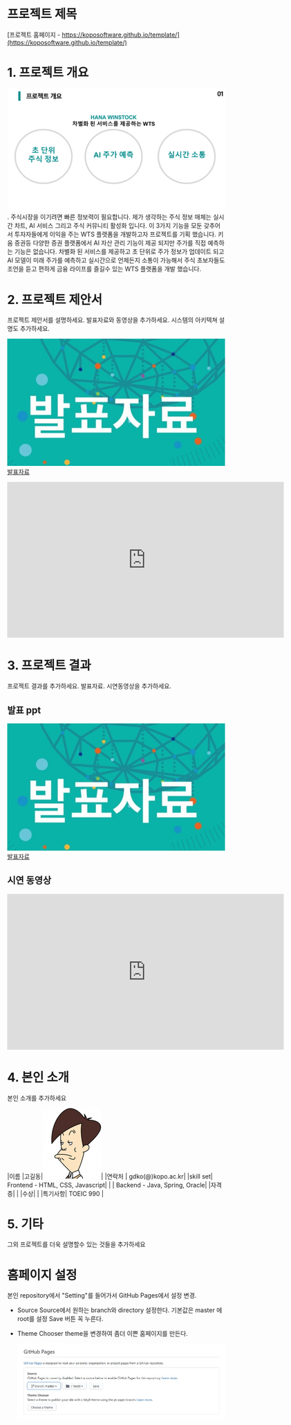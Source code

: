 # 프로젝트 제목

[프로젝트 홈페이지 - https://koposoftware.github.io/template/](https://koposoftware.github.io/template/)

# 1. 프로젝트 개요

<img src="발표자료/최종프로젝트_정해명_발표자료/슬라이드3.PNG"/>.
주식시장을 이기려면 빠른 정보력이 필요합니다. 제가 생각하는 주식 정보 매체는 실시간 차트, AI 서비스 그리고 주식 커뮤니티 활성화 입니다. 이 3가지 기능을 모둔 갖추어서 투자자들에게 이익을 주는 WTS 플랫폼을 개발하고자 프로젝트를 기획 했습니다. 키움 증권등 다양한 증권 플랫폼에서 AI 자산 관리 기능이 제공 되지만 주가를 직접 예측하는 기능은 없습니다. 차별화 된 서비스를 제공하고 초 단위로 주가 정보가 업데이트 되고 AI 모델이 미래 주가를 예측하고 실시간으로 언제든지 소통이 가능해서 주식 초보자들도 조언을 듣고 편하게 금융 라이프를 즐길수 있는 WTS 플랫폼을 개발 했습니다.           

# 2. 프로젝트 제안서

프로젝트 제안서를 설명하세요. 발표자료와 동영상을 추가하세요. 시스템의 아키텍쳐 설명도 추가하세요.

   <img src="ppt.jpg"/>[발표자료](/project.pptx)<br>
   <iframe id="ytplayer" type="text/html" width="640" height="360" src="https://www.youtube.com/embed/6LxbdIjWP04" frameborder="0"></iframe>
 

# 3. 프로젝트 결과
프로젝트 결과를 추가하세요. 발표자료. 시연동영상을 추가하세요.

## 발표 ppt 
   <img src="ppt.jpg"/>[발표자료](/project.pptx)<br>

## 시연 동영상 

   <iframe id="ytplayer" type="text/html" width="640" height="360" src="https://www.youtube.com/embed/6LxbdIjWP04" frameborder="0"></iframe>

# 4. 본인 소개

본인 소개를 추가하세요

|이름 |고길동|![gdKO](/gdko.jpg)|
|연락처 | gdko(@)kopo.ac.kr|
|skill set| Frontend - HTML, CSS, Javascript|
| | Backend - Java, Spring, Oracle|
|자격증|  |
|수상| |
|특기사항|  TOEIC 990 |

# 5. 기타
그외 프로젝트를 더욱 설명할수 있는 것들을 추가하세요

# 홈페이지 설정
 본인 repository에서 "Setting"를 들어가서 GitHub Pages에서 설정 변경.
* Source
 Source에서 원하는 branch와 directory 설정한다. 
 기본값은 master 에 root를 설정 
 Save 버튼 꼭 누른다.
 
 * Theme Chooser
 theme을 변경하여 좀더 이쁜 홈페이지를 만든다.
   
   <img src="homepage.JPG"/><br>
   
 
